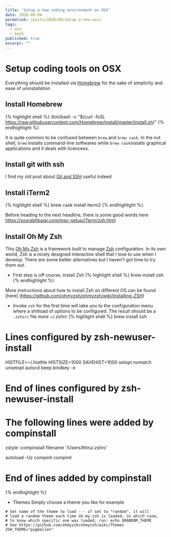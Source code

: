 ```yaml
---
title: 'Setup a new coding environment on OSX'
date: 2020-09-04
permalink: /posts/2020/09/setup-a-new-osx/
tags:
  - osx
  - bash
published: true
excerpt: ""
---
```

# Setup coding tools on OSX

Everything should be installed via [Homebrew](https://brew.sh/index_sv) for the sake of simplicity and ease of uninstallation

## Install Homebrew

{% highlight shell %}
/bin/bash -c "$(curl -fsSL https://raw.githubusercontent.com/Homebrew/install/master/install.sh)"
{% endhighlight %}

It is quite common to be confused between `brew` and `brew cask`. In the nut shell, `brew` installs command-line softwares while `brew cask`installs graphical applications and it deals with licencees.

## Install git with ssh

I find my old post about [Git and SSH](/posts/2018/04/configuration-git/) useful indeed

## Install iTerm2
{% highlight shell %}
brew cask install iterm2
{% endhighlight %}

Before heading to the next headline, there is some good words here 
https://sourabhbajaj.com/mac-setup/iTerm/zsh.html

## Install Oh My Zsh
This [Oh My Zsh](https://ohmyz.sh) is a framework built to manage [Zsh](https://www.zsh.org/) configuration. In its own world, Zsh is a nicely designed interactive shell that I love to use when I develop. There are some better alternatives but I haven't got time to try them out.

* First step is off course, install Zsh
{% highlight shell %}
brew install zsh
{% endhighlight %}

More instructions about how to install Zsh on different OS can be found [here] 
(https://github.com/ohmyzsh/ohmyzsh/wiki/Installing-ZSH)

* Invoke `zsh` for the first time will take you to the configuration menu where a shitload of options to be configured. The result should be a `.zshsrc` file
more ~/.zshrc
{% highlight shell %}
brew install zsh

# Lines configured by zsh-newuser-install
HISTFILE=~/.histfile
HISTSIZE=1000
SAVEHIST=1000
setopt nomatch
unsetopt autocd beep
bindkey -e
# End of lines configured by zsh-newuser-install
# The following lines were added by compinstall
zstyle :compinstall filename '/Users/thtru/.zshrc'

autoload -Uz compinit
compinit
# End of lines added by compinstall
{% endhighlight %}

* Themes
Simply choose a theme you like for example
```
# Set name of the theme to load --- if set to "random", it will
# load a random theme each time oh-my-zsh is loaded, in which case,
# to know which specific one was loaded, run: echo $RANDOM_THEME
# See https://github.com/ohmyzsh/ohmyzsh/wiki/Themes
ZSH_THEME="pygmalion"
```

